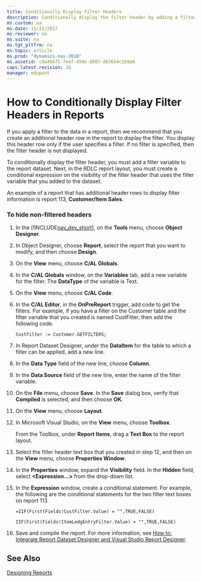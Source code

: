 ```yaml
---
title: Conditionally Display Filter Headers
description: Conditionally display the filter header by adding a filter variable to the report dataset and create a conditional expression in the RDLC report layout.
ms.custom: na
ms.date: 11/22/2017
ms.reviewer: na
ms.suite: na
ms.tgt_pltfrm: na
ms.topic: article
ms.prod: "dynamics-nav-2018"
ms.assetid: cda49471-7eef-450e-8907-d63654c2b9a6
caps.latest.revision: 16
manager: edupont
---
```

# How to Conditionally Display Filter Headers in Reports
If you apply a filter to the data in a report, then we recommend that you create an additional header row in the report to display the filter. You display this header row only if the user specifies a filter. If no filter is specified, then the filter header is not displayed.  
  
 To conditionally display the filter header, you must add a filter variable to the report dataset. Next, in the RDLC report layout, you must create a conditional expression on the visibility of the filter header that uses the filter variable that you added to the dataset.  
  
 An example of a report that has additional header rows to display filter information is report 113, **Customer/Item Sales**.  
  
### To hide non-filtered headers  
  
1.  In the [!INCLUDE[nav_dev_short](includes/nav_dev_short_md.md)], on the **Tools** menu, choose **Object Designer**.  
  
2.  In Object Designer, choose **Report**, select the report that you want to modify, and then choose **Design**.  
  
3.  On the **View** menu, choose **C/AL Globals**.  
  
4.  In the **C/AL Globals** window, on the **Variables** tab, add a new variable for the filter. The **DataType** of the variable is Text.  
  
5.  On the **View** menu, choose **C/AL Code**.  
  
6.  In the **C/AL Editor**, in the **OnPreReport** trigger, add code to get the filters. For example, if you have a filter on the Customer table and the filter variable that you created is named CustFilter, then add the following code.  
  
    ```  
    CustFilter := Customer.GETFILTERS;  
    ```  
  
7.  In Report Dataset Designer, under the **DataItem** for the table to which a filter can be applied, add a new line.  
  
8.  In the **Data Type** field of the new line, choose **Column**.  
  
9. In the **Data Source** field of the new line, enter the name of the filter variable.  
  
10. On the **File** menu, choose **Save**. In the **Save** dialog box, verify that **Compiled** is selected, and then choose **OK**.  
  
11. On the **View** menu, choose **Layout**.  
  
12. In Microsoft Visual Studio, on the **View** menu, choose **Toolbox**.  
  
     From the Toolbox, under **Report Items**, drag a **Text Box** to the report layout.  
  
13. Select the filter header text box that you created in step 12, and then on the **View** menu, choose **Properties Window**.  
  
14. In the **Properties** window, expand the **Visibility** field. In the **Hidden** field, select **\<Expression…>** from the drop-down list.  
  
15. In the **Expression** window, create a conditional statement. For example, the following are the conditional statements for the two filter text boxes on report 113.  
  
    ```  
    =IIF(First(Fields!CustFilter.Value) = "",TRUE,FALSE)  
    ```  
  
    ```  
    IIF(First(Fields!ItemLedgEntryFilter.Value) = "",TRUE,FALSE)  
    ```  
  
16. Save and compile the report. For more information, see [How to: Integrate Report Dataset Designer and Visual Studio Report Designer](How-to--Integrate-Report-Dataset-Designer-and-Visual-Studio-Report-Designer.md).  
  
## See Also  
 [Designing Reports](Designing-Reports.md)
